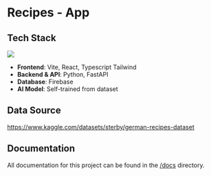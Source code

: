 # Recipes - App

## Tech Stack
<img src="https://skillicons.dev/icons?i=vite,react,ts,tailwind,py,fastapi,firebase"/>

- **Frontend**: Vite, React, Typescript Tailwind
- **Backend & API**: Python, FastAPI
- **Database**: Firebase
- **AI Model**: Self-trained from dataset

## Data Source
https://www.kaggle.com/datasets/sterby/german-recipes-dataset

## Documentation
All documentation for this project can be found in the [/docs](https://github.com/n-zngr/recipes-app/tree/main/docs) directory. 

